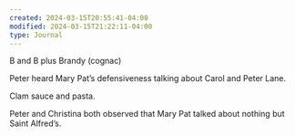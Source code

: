 ```yaml
---
created: 2024-03-15T20:55:41-04:00
modified: 2024-03-15T21:22:11-04:00
type: Journal
---
```


B and B plus Brandy (cognac)

Peter heard Mary Pat’s defensiveness talking about Carol and Peter Lane. 

Clam sauce and pasta.

Peter and Christina both observed that Mary Pat talked about nothing but Saint Alfred’s.

